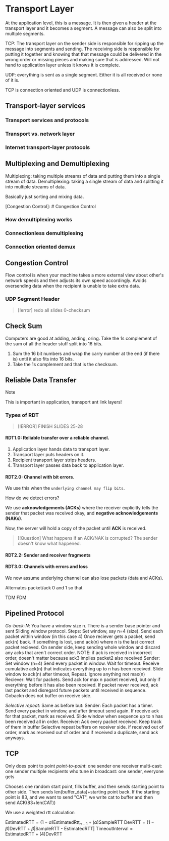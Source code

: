 # Transport Layer

At the application level, this is a message. It is then given a header at the transport layer and it becomes a segment. A message can also be split into multiple segments.

TCP: The transport layer on the sender side is responsible for ripping up the message into segments and sending. The receiving side is responsible for putting it together and knowing that that message could be delivered in the wrong order or missing pieces and making sure that is addressed. Will not hand to application layer unless it knows it is complete.

UDP: everything is sent as a single segment. Either it is all received or none of it is.

TCP is connection oriented and UDP is connectionless.
## Transport-layer services
### Transport services and protocols
### Transport vs. network layer
### Internet transport-layer protocols
## Multiplexing and Demultiplexing

Multiplexing: taking multiple streams of data and putting them into a single stream of data.
Demultiplexing: taking a single stream of data and splitting it into multiple streams of data.

Basically just sorting and mixing data.

[Congestion Control]: # Congestion Control
### How demultiplexing works
### Connectionless demultiplexing
### Connection oriented demux
###
## Congestion Control

Flow control is when your machine takes a more external view about other's network speeds and then adjusts its own speed accordingly. Avoids oversending data when the recipient is unable to take extra data.

### UDP Segment Header






> [!error]
> redo all slides 0-checksum
## Check Sum
Computers are good at adding, anding, oring. 
Take the 1s complement of the sum of all the header stuff split into 16 bits. 

1. Sum the 16 bit numbers and wrap the carry number at the end (if there is) until it also fits into 16 bits. 
2. Take the 1s complement and that is the checksum. 
## Reliable Data Transfer

> [!NOTE] 
This is important in application, transport ant link layers!

### Types of RDT
> [!ERROR]
> FINISH SLIDES 25-28
#### RDT1.0:  Reliable transfer over a reliable channel. 
1. Application layer hands data to transport layer. 
2. Transport layer puts headers on it. 
3. Recipient transport layer strips headers. 
4. Transport layer passes data back to application layer. 
#### RDT2.0: Channel with bit errors. 

We use this when the `underlying channel may flip bits`. 

How do we detect errors?

We use **acknowledgements (ACKs)** where the receiver explicitly tells the sender that packet was received okay, and **negative acknowledgements (NAKs)**. 

Now, the server will hold a copy of the packet until **ACK** is received. 

> [!Question] What happens if an ACK/NAK is corrupted?
> The sender doesn't know what happened. 


#### RDT2.2: Sender and receiver fragments


#### RDT3.0: Channels with errors and loss

We now assume underlying channel can also lose packets (data and ACKs). 

Alternates packet/ack 0 and 1 so that 

TDM FDM
## Pipelined Protocol
*Go-back-N*: You have a window size n. There is a sender base pointer and sent 
Sliding window protocol. 
Steps:
Set window, say n=4 (size). 
Send each packet within window (in this case 4)
Once reciever gets a packet, send ack(n) back. 
If something is lost, send ack(n) where n is the last correct packet recieved. 
On sender side, keep sending whole window and discard any acks that aren't correct order. 
NOTE: if ack is received in incorrect order, doesn't matter because ack3 implies packet2 also received
Sender:
Set window (n=4)
Send every packet in window. 
Wait for timeout. 
Receive cumulative ack(n) that indicates everything up to n has been received. 
Slide window to ack(n)
after timeout, Repeat.
Ignore anything not max(n)
Reciever: 
Wait for packets. 
Send ack for max n packet received, but only if everything before it has also been received. 
If packet never received, ack last packet and disregard future packets until received in sequence. 
Gobackn does not buffer on receive side. 

*Selective repeat:* Same as before but:
Sender:
Each packet has a timer. 
Send every packet in window, and after timeout send again. 
If receive ack for that packet, mark as received. 
Slide window when sequence up to n has been received all in order. 
Receiver: 
Ack every packet received. 
Keep track of them in buffer
Selective repeat buffers on receiver side. 
if received out of order, mark as received out of order and if received a duplicate, send ack anyways. 

## TCP
Only does point to point
*point-to-point*: one sender one receiver
multi-cast: one sender multiple recipients who tune in
broadcast: one sender, everyone gets

Chooses one random start point, fills buffer, and then sends starting point to other side. Then sends len(buffer_data)+starting point back. 
If the starting point is 83, and we want to send "CAT", we write cat to buffer and then send ACK(83+len(CAT))

We use a weighted rtt calculation

$\text{EstimatedRTT} = (1-\alpha)\text{EstimatedRtt}_{n-1} + (\alpha)\text{SampleRTT}$
$\text{DevRTT} = (1-\beta)\text{DevRTT} + \beta|\text{SampleRTT - EstimatedRTT}|$
$\text{TimeoutInterval} = \text{EstimatedRTT} + (4)\text{DevRTT}$


